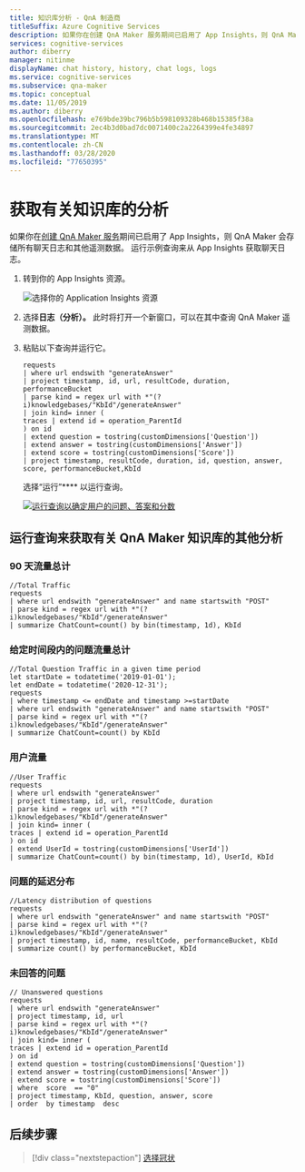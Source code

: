 ```yaml
---
title: 知识库分析 - QnA 制造商
titleSuffix: Azure Cognitive Services
description: 如果你在创建 QnA Maker 服务期间已启用了 App Insights，则 QnA Maker 会存储所有聊天日志和其他遥测数据。 运行示例查询来从 App Insights 获取聊天日志。
services: cognitive-services
author: diberry
manager: nitinme
displayName: chat history, history, chat logs, logs
ms.service: cognitive-services
ms.subservice: qna-maker
ms.topic: conceptual
ms.date: 11/05/2019
ms.author: diberry
ms.openlocfilehash: e769bde39bc796b5b598109328b468b15385f38a
ms.sourcegitcommit: 2ec4b3d0bad7dc0071400c2a2264399e4fe34897
ms.translationtype: MT
ms.contentlocale: zh-CN
ms.lasthandoff: 03/28/2020
ms.locfileid: "77650395"
---
```

# <a name="get-analytics-on-your-knowledge-base"></a>获取有关知识库的分析

如果你在[创建 QnA Maker 服务](./set-up-qnamaker-service-azure.md)期间已启用了 App Insights，则 QnA Maker 会存储所有聊天日志和其他遥测数据。 运行示例查询来从 App Insights 获取聊天日志。

1. 转到你的 App Insights 资源。

    ![选择你的 Application Insights 资源](../media/qnamaker-how-to-analytics-kb/resources-created.png)

2. 选择**日志（分析）。** 此时将打开一个新窗口，可以在其中查询 QnA Maker 遥测数据。

3. 粘贴以下查询并运行它。

    ```kusto
    requests
    | where url endswith "generateAnswer"
    | project timestamp, id, url, resultCode, duration, performanceBucket
    | parse kind = regex url with *"(?i)knowledgebases/"KbId"/generateAnswer"
    | join kind= inner (
    traces | extend id = operation_ParentId
    ) on id
    | extend question = tostring(customDimensions['Question'])
    | extend answer = tostring(customDimensions['Answer'])
    | extend score = tostring(customDimensions['Score'])
    | project timestamp, resultCode, duration, id, question, answer, score, performanceBucket,KbId
    ```

    选择“运行”**** 以运行查询。

    [![运行查询以确定用户的问题、答案和分数](../media/qnamaker-how-to-analytics-kb/run-query.png)](../media/qnamaker-how-to-analytics-kb/run-query.png#lightbox)

## <a name="run-queries-for-other-analytics-on-your-qna-maker-knowledge-base"></a>运行查询来获取有关 QnA Maker 知识库的其他分析

### <a name="total-90-day-traffic"></a>90 天流量总计

```kusto
//Total Traffic
requests
| where url endswith "generateAnswer" and name startswith "POST"
| parse kind = regex url with *"(?i)knowledgebases/"KbId"/generateAnswer"
| summarize ChatCount=count() by bin(timestamp, 1d), KbId
```

### <a name="total-question-traffic-in-a-given-time-period"></a>给定时间段内的问题流量总计

```kusto
//Total Question Traffic in a given time period
let startDate = todatetime('2019-01-01');
let endDate = todatetime('2020-12-31');
requests
| where timestamp <= endDate and timestamp >=startDate
| where url endswith "generateAnswer" and name startswith "POST"
| parse kind = regex url with *"(?i)knowledgebases/"KbId"/generateAnswer"
| summarize ChatCount=count() by KbId
```

### <a name="user-traffic"></a>用户流量

```kusto
//User Traffic
requests
| where url endswith "generateAnswer"
| project timestamp, id, url, resultCode, duration
| parse kind = regex url with *"(?i)knowledgebases/"KbId"/generateAnswer"
| join kind= inner (
traces | extend id = operation_ParentId
) on id
| extend UserId = tostring(customDimensions['UserId'])
| summarize ChatCount=count() by bin(timestamp, 1d), UserId, KbId
```

### <a name="latency-distribution-of-questions"></a>问题的延迟分布

```kusto
//Latency distribution of questions
requests
| where url endswith "generateAnswer" and name startswith "POST"
| parse kind = regex url with *"(?i)knowledgebases/"KbId"/generateAnswer"
| project timestamp, id, name, resultCode, performanceBucket, KbId
| summarize count() by performanceBucket, KbId
```

### <a name="unanswered-questions"></a>未回答的问题

```kusto
// Unanswered questions
requests
| where url endswith "generateAnswer"
| project timestamp, id, url
| parse kind = regex url with *"(?i)knowledgebases/"KbId"/generateAnswer"
| join kind= inner (
traces | extend id = operation_ParentId
) on id
| extend question = tostring(customDimensions['Question'])
| extend answer = tostring(customDimensions['Answer'])
| extend score = tostring(customDimensions['Score'])
| where  score  == "0"
| project timestamp, KbId, question, answer, score
| order  by timestamp  desc
```

## <a name="next-steps"></a>后续步骤

> [!div class="nextstepaction"]
> [选择冠状](./improve-knowledge-base.md)
